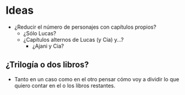 # Ideas

- ¿Reducir el número de personajes con capítulos propios?
    - ¿Sólo Lucas?
    - ¿Capítulos alternos de Lucas (y Cia) y...?
        - ¿Ajani y Cia?

## ¿Trilogía o dos libros?

- Tanto en un caso como en el otro pensar cómo voy a dividir lo que quiero contar en el o los libros restantes.
